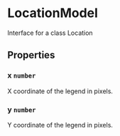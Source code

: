 # LocationModel

Interface for a class Location

## Properties

### x `number`

X coordinate of the legend in pixels.

### y `number`

Y coordinate of the legend in pixels.
